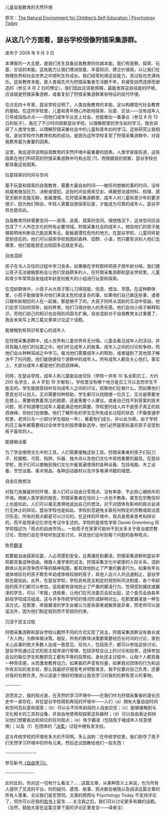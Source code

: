 儿童自我教育的天然环境

原文：[The Natural Environment for Children’s Self-Education | Psychology Today](https://www.psychologytoday.com/us/blog/freedom-to-learn/200809/the-natural-environment-for-childrens-self-education)

## 从这几个方面看，瑟谷学校很像狩猎采集游群。

发布于 2008 年 9 月 3 日

本博客的一大主题，是我们天生具备自我教育的优越本能。我们有观察、探索、玩耍、交谈的本能，这些能力让我们增进技能、丰富知识、建立价值观，以让我们在物理世界和社会世界之中顺利生存成长。我们经常利用这些能力，其过程也充满快乐。这些教育本能，是人类祖先作为狩猎采集者生活数千年，并接受自然选择而塑造的（参见 8 月 2 日的博文）。我们因此应该能预期，最能发挥这些技能的环境，应该就是狩猎采集游群，或者复刻了狩猎采集游群某些特征的现代环境。

在过去四十年里，瑟谷学校证明了，人类自我教育的本能，足以构建现代社会教育的基础。在这所学校里，儿童和青年随心所欲地探索、玩耍、交谈——没有成年人引导或指指点点——而他们成年毕业走上社会，也能做出一番事业（参见 8 月 13 日的帖子）。我花了不少时间观察瑟谷学校，以理解那里的学生如何学习，我也调研了人类学文献，以理解狩猎采集社会中的儿童和青年如何学习。这些研究让我相信，瑟谷学校作为教育机构的成功，是因为这所学校复现了狩猎采集游群中，对自我教育最为重要的因素。

这里，我会逐项说明自我教育的天然环境中最重要的因素。人类学家报告道，这些因素在他们所研究的狩猎采集游群中均有出现 [1]，而根据我的观察，瑟谷学校也都具备这些因素。

玩耍探索的时间与空间

基于玩耍和探索的自我教育，需要大量自由时间——做任何想做的事的时间，没有权威者施加压力、决断或侵犯。这些时间会用来交友、琢磨想法或材料、梳理、感受无聊并克服无聊，发展激情。在狩猎采集游群里，成年人对儿童和青少年的要求很少，因为他们明白，年轻人需要自我探索玩耍，才能成为可靠的成年人。瑟谷学校也是如此。

自我教育同样需要空间——游荡、逃离、探索的空间。理想情况下，这块空间应该包含了个人所在文化的所有必要领域。狩猎采集社会的成年人，相信他们的孩子能够聪明地判断自己能逃离多远，能躲避潜在危险的地方。在瑟谷学校，儿童同样是受到信任的。他们可以探索学校周围的森林、田野、小溪，而只要告诉别人他们去哪里，他们就能想走出校园多远就走多远。

自由混龄

孩子在与人交往的过程中学习良多。如果像在学校那样把孩子按年龄分隔，我们便让孩子无法接触那些会让他们受益颇多的人。在狩猎采集游群和瑟谷学校里，儿童和青少年常常自发组成年龄差别极大的小组进行玩耍和探索。

在混龄群体中，小孩子从大孩子那儿习得技能、信息、想法、灵感。在这种群体里，小孩子能做很多对他们来说太危险或复杂的事，如果他们自己做这些事，或者只跟年龄相仿的人在一起做，那是做不了的。大孩子同样从混龄的互动中受益。他们会学习如何领导，如何养育。他们习得对他人的责任感。他们会向小孩子解释知识，而他们自己的知识也会得到巩固与扩展。自由混龄对于自我教育太过重要了，我会未来写上两三篇文章来讨论这个话题。

能接触到有知识有爱心的成年人

在狩猎采集游群中，成人世界和儿童世界并无分隔。儿童会看见成年人的活动，并将其融入他们的玩耍之中。他们听见成年人的故事，成年人之间的讨论和争辩，而他们会从种种耳闻之中学习。每当他们需要成年人的帮助，或者碰到了其他孩子解决不了的问题，他们能随便找个游群中的成年人。所有成年人都会关心他们。事实上，大部分成年人都是他们的叔叔婶婶。

同样，在瑟谷学校，成年人和儿童能自由交际（学校一共有 10 名全职员工，大约 200 名学生，从 4 岁到 19 岁都有）。学校里没有哪个地方是员工可以去而学生不能去的。学生能随意倾听任何成年人之间的讨论，观察他们在做什么，而如果他们愿意也可以加入。无论需要何种帮助，学生都可以找随便一位员工。无论是需要坐在膝上，需要倚靠着哭泣的肩膀，还是需要个人建议，或者自己找不到答案的技术问题，孩子知道哪位成年人最能满足他的需要。学校里的成人并不是孩子真正的叔叔婶婶，但他们也很像。他们了解所有的学生在所有成长过程的状态（不像普通学校里，老师只与一小部分学生相处一年），看着他们成长，并以此为荣。由于学校的员工每年都需要经过全体学生的投票重新选举，他们必然是那些喜欢孩子且受到孩子喜欢的人。

能接触设备

为了学会使用文化中的工具，人们需要接触这些工具。狩猎采集者的孩子们玩刀子、挖掘棍、弓箭、陷阱、乐器、独木舟以及他们文化中其他重要的器具。在瑟谷学校，孩子们可以接触到我们文化中最普遍使用的各种设备，包括电脑、木工设备、烹饪设备、美术用品、各种运动器材以及许多堆满书籍的墙壁。

自由交换想法

对智力发展最好的环境，是人们可以自由分享观点、没有审查、不必担心被排斥的环境。根据人类学家的报告，狩猎采集者在信仰上一点也不教条，甚至在宗教信仰上也是如此。人们可以毫无畏惧地说出自己的想法，对于对团体有影响的观点会进行无休止的辩论。瑟谷学校也是如此。学校刻意避免关联任何特定的宗教或政治意识形态。所有的观点都是可以讨论的。在这样的环境中，观点是用来思考和辩论的，而不是用来记忆并在考试中复述的。学校的首席哲学家 Daniel Greenberg 将学校描述为「观点的自由市场」。一些孩子在家里可能听不到太多关于政治或宗教讨论，而他们会在学校听到这些讨论，并且他们会听到每个问题的各种观点。

免受[霸凌](https://www.psychologytoday.com/us/basics/bullying)

若要能自由探索玩耍，人必须感到安全，远离骚扰和霸凌。狩猎采集游群和瑟谷学校都具备这种自由。根据人类学家的说法，狩猎采集文化中紧密的人际关系、混龄群体以及非竞争而平等的精神氛围，都有效地防止了严重的霸凌行为。如果有年长或体格较壮的孩子欺负年幼或体格较弱的孩子，其他人会介入并迅速制止。瑟谷学校也是如此。此外，在瑟谷学校，学校具有民主制定的规则和司法制度，各个年龄段的孩子们都可以参加，这些都有效地防止了严重的霸凌行为。觉得受到骚扰或霸凌的学生，可以「举报」违规者，让他们在司法委员会前出庭，这个委员会由各年龄段学校成员组成。这与许多传统学校的情况形成鲜明对比，在那里霸凌是一种生活方式。在那里，举报霸凌的学生会被认为是告密者或搬弄是非者，而老师可以逍遥法外，因为他们制定规则而不受规则约束。

沉浸于民主过程

狩猎采集游群和瑟谷学校以截然不同的方式实现了民主。狩猎采集游群没有酋长或「大人物」为群体做决策。相反，所有的群体决策都需要经历长时间的讨论，直到关心此事的绝大多数人达成一致意见。任何人，包括孩子，都可以参加这些讨论。瑟谷学校通过正式的民主程序进行管理，包括学校会议上的讨论和投票，选择参加会议的每位学生和教职员工都有平等的投票权。身处民主过程中，让每个人都具备一种责任感，从而激发教育动力。如果我的声音有份量，如果我对团体的行为和运作有实际的发言权，那么我最好仔细思考并明智发言。我不仅要对自己负责，还要对我的社群负责，所以这是个很好的理由让我去学习对我的社群有意义的事物。

\--------

总而言之，我的观点是，在天然的学习环境中——在我们作为狩猎采集者的漫长历史中一直存在，并在瑟谷学校得到再现的环境中——人们（a）拥有大量自由时间和空间去玩耍和探索；（b）可以与不同年龄段的人自由交往；（c）能够接触到与文化相关的工具和设备，并自由地使用和探索这些器材；（d）可以自由表达和辩论他们想要表达和辩论的任何观点；（e）免于霸凌（包括免于被成年人任意使唤）；以及（f）在团体的「[决策](https://www.psychologytoday.com/us/basics/decision-making)」过程中拥有发言权。

这与传统学校的环境有多大的不同啊。多么讽刺：在传统学校里，我们剥夺了孩子们天然学习环境中的所有元素，然后还试图教给他们一些东西！

\----------------

参见新书[《自由学习》](http://www.freetolearnbook.com/)

\---------------

此时此刻，你对这一切有什么看法？……这篇文章，从某种意义上来说，也为所有人提供了交流的平台。你的疑问、感悟、故事、观点都会被我以及阅读这篇文章的所有人尊重，无论我们是否赞同。文章的原网址 Psychology Today 不支持评论了，但你可以在我的[脸书](https://www.facebook.com/peter.gray.3572)上留言……关注我之后，我们可以讨论更多有趣的话题。（当然，鼓励大家在这篇文章下面的评论区里发言——译者注）